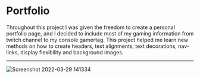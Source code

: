 # Portfolio



Throughout this project I was given the freedom to create a personal portfolio page, and I decided to include most of my gaming information from twitch channel to my console gamertag. This project helped me learn new methods on how to create headers, text alignments, text decorations, nav-links, display flexibility and background images. 

-----------------------------------


![Screenshot 2022-03-29 141334](https://user-images.githubusercontent.com/50154378/160689695-92ffd0b7-74f2-4eca-8f8b-5e91dda04ea3.png)
